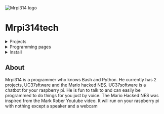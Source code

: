 <img src="https://github.com/Mrpi314tech/Mrpi314tech.github.io/blob/main/Mrpi314.gif" alt="Mrpi314 logo">
<h1>Mrpi314tech</h1>
<details>
<summary>Projects</summary>
<a href="https://github.com/Mrpi314tech/UC37software">UC37software</a>
<br>
<a href="https://github.com/Mrpi314tech/Mario_Pipe">Mario Hacked NES</a>
</details>

<details>
<summary>Programming pages</summary>
<a href="https://github.com/Mrpi314tech">Github</a>
<br>
<a href="https://scratch.mit.edu/users/mrpi314/">Scratch</a>
</details>

<details>
<summary>Install</summary>

UC37:
<br>
git clone https://github.com/Mrpi314tech/UC37software && chmod +x ~/UC37software/UC37_instal.sh && ~/UC37software/UC37_install.sh
<br>
Mario Pipe:
<br>
git clone https://github.com/Mrpi314tech/Mario_Pipe && chmod +x ~/Mario_Pipe/install.sh && ~/Mario_Pipe/install.sh
<br>
<br>
</details>

## About

Mrpi314 is a programmer who knows Bash and Python.
He currently has 2 projects, UC37sftware and the Mario hacked NES. UC37software
is a chatbot for your raspberry pi. He is fun to talk to and can easily be
programmed to do things for you just by voice.
The Mario Hacked NES was inspired from the Mark Rober Youtube video. It will
run on your raspberry pi with nothing except a speaker and a webcam
